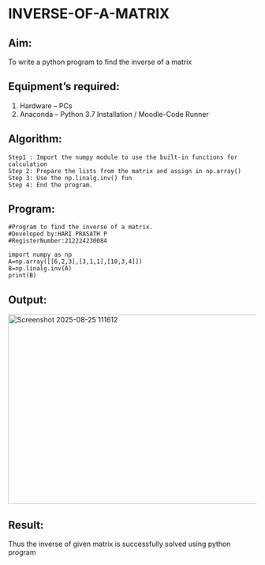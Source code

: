 # INVERSE-OF-A-MATRIX
## Aim:
To write a python program to find the inverse of a matrix
## Equipment’s required:
1. 	Hardware – PCs
2. 	Anaconda – Python 3.7 Installation / Moodle-Code Runner
## Algorithm:
```
Step1 : Import the numpy module to use the built-in functions for calculation
Step 2: Prepare the lists from the matrix and assign in np.array()
Step 3: Use the np.linalg.inv() fun
Step 4: End the program.
```
## Program:
```
#Program to find the inverse of a matrix.
#Developed by:HARI PRASATH P 
#RegisterNumber:212224230084

import numpy as np
A=np.array([[6,2,3],[3,1,1],[10,3,4]])
B=np.linalg.inv(A)
print(B)
```
## Output:
<img width="1382" height="384" alt="Screenshot 2025-08-25 111612" src="https://github.com/user-attachments/assets/40c950e3-29a5-4538-b544-06066d33e00f" />

## Result:
Thus the inverse of given matrix is successfully solved using python program

